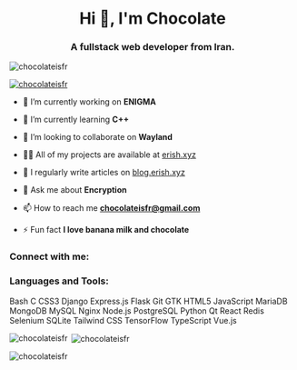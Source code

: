 <h1 align="center">Hi 👋, I'm Chocolate</h1>
<h3 align="center">A fullstack web developer from Iran.</h3>

<p align="left"> <img src="https://komarev.com/ghpvc/?username=chocolateisfr&label=Profile%20views&color=0e75b6&style=flat" alt="chocolateisfr" /> </p>

<p align="left"> <a href="https://github.com/ryo-ma/github-profile-trophy"><img src="https://github-profile-trophy.vercel.app/?username=chocolateisfr" alt="chocolateisfr" /></a> </p>

- 🔭 I’m currently working on **ENIGMA**

- 🌱 I’m currently learning **C++**

- 👯 I’m looking to collaborate on **Wayland**

- 👨‍💻 All of my projects are available at [erish.xyz](erish.xyz)

- 📝 I regularly write articles on [blog.erish.xyz](blog.erish.xyz)

- 💬 Ask me about **Encryption**

- 📫 How to reach me **chocolateisfr@gmail.com**

- ⚡ Fun fact **I love banana milk and chocolate**

<h3 align="left">Connect with me:</h3>
<p align="left">
</p>

<h3 align="left">Languages and Tools:</h3>
<p align="left">Bash
C
CSS3
Django
Express.js
Flask
Git
GTK
HTML5
JavaScript
MariaDB
MongoDB
MySQL
Nginx
Node.js
PostgreSQL
Python
Qt
React
Redis
Selenium
SQLite
Tailwind CSS
TensorFlow
TypeScript
Vue.js</p>

<p><img align="left" src="https://github-readme-stats.vercel.app/api/top-langs?username=chocolateisfr&show_icons=true&locale=en&layout=compact" alt="chocolateisfr" /></p>

<p>&nbsp;<img align="center" src="https://github-readme-stats.vercel.app/api?username=chocolateisfr&show_icons=true&locale=en" alt="chocolateisfr" /></p>

<p><img align="center" src="https://github-readme-streak-stats.herokuapp.com/?user=chocolateisfr&" alt="chocolateisfr" /></p>

